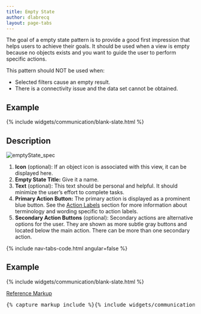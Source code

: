 ```yaml
---
title: Empty State
author: dlabrecq
layout: page-tabs
---
```

<div class="tab-content">
  <div role="tabpanel" class="tab-pane active" id="overview">
    <p>The goal of a empty state pattern is to provide a good first impression that helps users to achieve their goals.
    It should be used when a view is empty because no objects exists and you want to guide the user to perform specific actions.</p>
    <p>This pattern should NOT be used when:</p>
    <ul>
      <li>Selected filters cause an empty result.</li>
      <li>There is a connectivity issue and the data set cannot be obtained.</li>
    </ul>
    <h2 id="example-overview-1">Example</h2>
    <div class="example-pf">
      {% include widgets/communication/blank-slate.html %}
    </div>
  </div>
  <div role="tabpanel" class="tab-pane" id="design">
    <h2>Description</h2>
    <div class="row">
      <div class="col-md-12 col-lg-8">
        <div class="example-pf">
          <img src="{{site.baseurl}}assets/img/emptyState_spec.png" alt="emptyState_spec" />
        </div>
      </div>
      <div class="col-md-12 col-lg-4">
        <ol>
          <li><strong>Icon</strong> (optional): If an object icon is associated with this view, it can be displayed here.</li>
          <li><strong>Empty State Title:</strong> Give it a name.</li>
          <li><strong>Text</strong> (optional): This text should be personal and helpful. It should minimize the user’s effort to complete tasks.</li>
          <li><strong>Primary Action Button:</strong> The primary action is displayed as a prominent blue button. See the <a href="{{ site.baseurl}}styles/terminology-and-wording/#action-labels">Action Labels</a> section for more information about terminology and wording specific to action labels.</li>
          <li><strong>Secondary Action Buttons</strong> (optional): Secondary actions are alternative options for the user. They are shown as more subtle gray buttons and located below the main action. There can be more than one secondary action.</li>
        </ol>
      </div>
    </div>
  </div>
  <div role="tabpanel" class="tab-pane" id="code">
    {% include nav-tabs-code.html angular=false %}
    <div class="tab-content">
      <div role="tabpanel" class="tab-pane nested active" id="html-css">
        <h2 id="example-code-1">Example</h2>
        <div class="example-pf">
          {% include widgets/communication/blank-slate.html %}
        </div>
        <p class="reference-markup"><a class="collapse-toggle" data-toggle="collapse" aria-expanded="true" aria-controls="markup-1" href="#markup-1">Reference Markup</a></p>
        <div class="collapse in" id="markup-1">
          <pre class="prettyprint">{% capture markup_include %}{% include widgets/communication/blank-slate.html %}{% endcapture %}{{ markup_include | xml_escape }}</pre>
        </div>
      </div>
    </div>
  </div>
</div>
